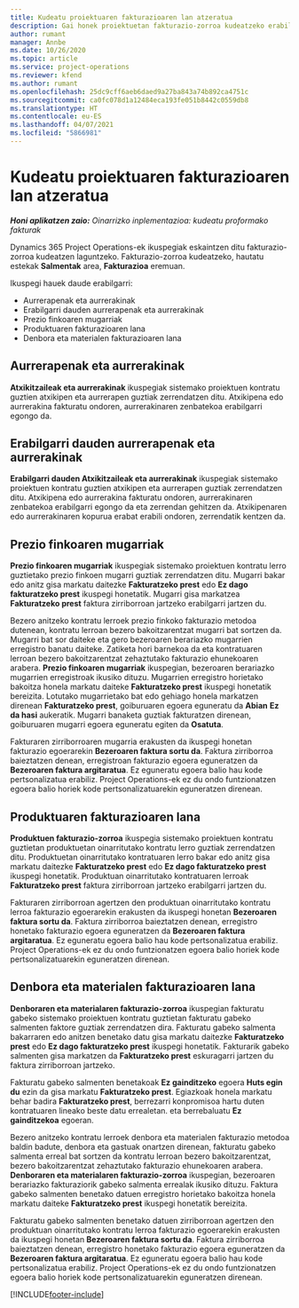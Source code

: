 ```yaml
---
title: Kudeatu proiektuaren fakturazioaren lan atzeratua
description: Gai honek proiektuetan fakturazio-zorroa kudeatzeko erabilgarri dauden hainbat ikuspegiri buruzko informazioa eskaintzen du.
author: rumant
manager: Annbe
ms.date: 10/26/2020
ms.topic: article
ms.service: project-operations
ms.reviewer: kfend
ms.author: rumant
ms.openlocfilehash: 25dc9cff6aeb6daed9a27ba843a74b892ca4751c
ms.sourcegitcommit: ca0fc078d1a12484eca193fe051b8442c0559db8
ms.translationtype: HT
ms.contentlocale: eu-ES
ms.lasthandoff: 04/07/2021
ms.locfileid: "5866981"
---
```

# <a name="manage-project-billing-backlog"></a>Kudeatu proiektuaren fakturazioaren lan atzeratua 

_**Honi aplikatzen zaio:** Oinarrizko inplementazioa: kudeatu proformako fakturak_

Dynamics 365 Project Operations-ek ikuspegiak eskaintzen ditu fakturazio-zorroa kudeatzen laguntzeko. Fakturazio-zorroa kudeatzeko, hautatu estekak **Salmentak** area, **Fakturazioa** eremuan. 

Ikuspegi hauek daude erabilgarri:

- Aurrerapenak eta aurrerakinak
- Erabilgarri dauden aurrerapenak eta aurrerakinak
- Prezio finkoaren mugarriak
- Produktuaren fakturazioaren lana
- Denbora eta materialen fakturazioaren lana

## <a name="retainers-and-advances"></a>Aurrerapenak eta aurrerakinak

**Atxikitzaileak eta aurrerakinak** ikuspegiak sistemako proiektuen kontratu guztien atxikipen eta aurrerapen guztiak zerrendatzen ditu. Atxikipena edo aurrerakina fakturatu ondoren, aurrerakinaren zenbatekoa erabilgarri egongo da.

## <a name="available-retainers-and-advances"></a>Erabilgarri dauden aurrerapenak eta aurrerakinak

**Erabilgarri dauden Atxikitzaileak eta aurrerakinak** ikuspegiak sistemako proiektuen kontratu guztien atxikipen eta aurrerapen guztiak zerrendatzen ditu. Atxikipena edo aurrerakina fakturatu ondoren, aurrerakinaren zenbatekoa erabilgarri egongo da eta zerrendan gehitzen da. Atxikipenaren edo aurrerakinaren kopurua erabat erabili ondoren, zerrendatik kentzen da.

## <a name="fixed-price-milestones"></a>Prezio finkoaren mugarriak

**Prezio finkoaren mugarriak** ikuspegiak sistemako proiektuen kontratu lerro guztietako prezio finkoen mugarri guztiak zerrendatzen ditu. Mugarri bakar edo anitz gisa markatu daitezke **Fakturatzeko prest** edo **Ez dago fakturatzeko prest** ikuspegi honetatik. Mugarri gisa markatzea **Fakturatzeko prest** faktura zirriborroan jartzeko erabilgarri jartzen du.

Bezero anitzeko kontratu lerroek prezio finkoko fakturazio metodoa dutenean, kontratu lerroan bezero bakoitzarentzat mugarri bat sortzen da. Mugarri bat sor daiteke eta gero bezeroaren berariazko mugarrien erregistro banatu daiteke. Zatiketa hori barnekoa da eta kontratuaren lerroan bezero bakoitzarentzat zehaztutako fakturazio ehunekoaren arabera. **Prezio finkoaren mugarriak** ikuspegian, bezeroaren berariazko mugarrien erregistroak ikusiko dituzu. Mugarrien erregistro horietako bakoitza honela markatu daiteke **Fakturatzeko prest** ikuspegi honetatik bereizita. Lotutako mugarrietako bat edo gehiago honela markatzen direnean **Fakturatzeko prest**, goiburuaren egoera eguneratu da **Abian** **Ez da hasi** aukeratik. Mugarri banaketa guztiak fakturatzen direnean, goiburuaren mugarri egoera eguneratu egiten da **Osatuta**.

Fakturaren zirriborroaren mugarria erakusten da ikuspegi honetan fakturazio egoerarekin **Bezeroaren faktura sortu da**. Faktura zirriborroa baieztatzen denean, erregistroan fakturazio egoera eguneratzen da **Bezeroaren faktura argitaratua**. Ez eguneratu egoera balio hau kode pertsonalizatua erabiliz. Project Operations-ek ez du ondo funtzionatzen egoera balio horiek kode pertsonalizatuarekin eguneratzen direnean.

## <a name="product-billing-backlog"></a>Produktuaren fakturazioaren lana

**Produktuen fakturazio-zorroa** ikuspegia sistemako proiektuen kontratu guztietan produktuetan oinarritutako kontratu lerro guztiak zerrendatzen ditu. Produktuetan oinarritutako kontratuaren lerro bakar edo anitz gisa markatu daitezke **Fakturatzeko prest** edo **Ez dago fakturatzeko prest** ikuspegi honetatik. Produktuan oinarritutako kontratuaren lerroak **Fakturatzeko prest** faktura zirriborroan jartzeko erabilgarri jartzen du.

Fakturaren zirriborroan agertzen den produktuan oinarritutako kontratu lerroa fakturazio egoerarekin erakusten da ikuspegi honetan **Bezeroaren faktura sortu da**. Faktura zirriborroa baieztatzen denean, erregistro honetako fakturazio egoera eguneratzen da **Bezeroaren faktura argitaratua**. Ez eguneratu egoera balio hau kode pertsonalizatua erabiliz. Project Operations-ek ez du ondo funtzionatzen egoera balio horiek kode pertsonalizatuarekin eguneratzen direnean.

## <a name="time-and-material-billing-backlog"></a>Denbora eta materialen fakturazioaren lana

**Denboraren eta materialaren fakturazio-zorroa** ikuspegian fakturatu gabeko sistemako proiektuen kontratu guztietan fakturatu gabeko salmenten faktore guztiak zerrendatzen dira. Fakturatu gabeko salmenta bakarraren edo anitzen benetako datu gisa markatu daitezke **Fakturatzeko prest** edo **Ez dago fakturatzeko prest** ikuspegi honetatik. Fakturarik gabeko salmenten gisa markatzen da **Fakturatzeko prest** eskuragarri jartzen du faktura zirriborroan jartzeko.

Fakturatu gabeko salmenten benetakoak **Ez gainditzeko** egoera **Huts egin du** ezin da gisa markatu **Fakturatzeko prest**. Egiazkoak honela markatu behar badira **Fakturatzeko prest**, berrezarri konpromisoa hartu duten kontratuaren lineako beste datu errealetan. eta berrebaluatu **Ez gainditzekoa** egoeran.

Bezero anitzeko kontratu lerroek denbora eta materialen fakturazio metodoa baldin badute, denbora eta gastuak onartzen direnean, fakturatu gabeko salmenta erreal bat sortzen da kontratu lerroan bezero bakoitzarentzat, bezero bakoitzarentzat zehaztutako fakturazio ehunekoaren arabera. **Denboraren eta materialaren fakturazio-zorroa** ikuspegian, bezeroaren berariazko fakturaziorik gabeko salmenta errealak ikusiko dituzu. Faktura gabeko salmenten benetako datuen erregistro horietako bakoitza honela markatu daiteke **Fakturatzeko prest** ikuspegi honetatik bereizita.

Fakturatu gabeko salmenten benetako datuen zirriborroan agertzen den produktuan oinarritutako kontratu lerroa fakturazio egoerarekin erakusten da ikuspegi honetan **Bezeroaren faktura sortu da**. Faktura zirriborroa baieztatzen denean, erregistro honetako fakturazio egoera eguneratzen da **Bezeroaren faktura argitaratua**. Ez eguneratu egoera balio hau kode pertsonalizatua erabiliz. Project Operations-ek ez du ondo funtzionatzen egoera balio horiek kode pertsonalizatuarekin eguneratzen direnean.


[!INCLUDE[footer-include](../../includes/footer-banner.md)]
